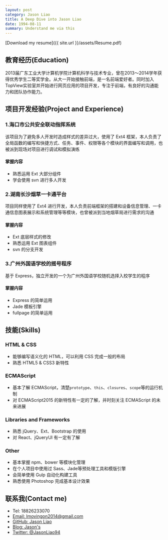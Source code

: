 ```yaml
---
layout: post
category: Jason Liao
title: A Deep Dive into Jason Liao
date: 1994-08-11
summary: Understand me via this
---
```


[Download my resume]({{ site.url }}/assets/Resume.pdf)

## 教育经历(Education)

2013届广东工业大学计算机学院计算机科学与技术专业，曾在2013～2014学年获得优秀学生二等奖学金。从大一开始接触前端，是一名前端爱好者。同时加入TopView实验室并开始进行网页应用的项目开发，专注于前端，有良好的沟通能力和团队协作能力。

## 项目开发经验(Project and Experience)

### 1.海口市公共安全联动指挥系统

该项目为了避免多人开发时造成样式的差异过大，使用了 Ext4 框架，本人负责了全局函数的编写和快捷方式、任务、事件、权限等各个模块的界面编写和调用，也被派到现场对项目进行调试和模拟演练

#### 掌握内容

- 熟悉运用 Ext 大部分组件
- 学会使用 svn 进行多人开发

### 2.湖南长沙烟草一卡通平台

项目同样使用了 Ext4 进行开发，本人负责前端框架的搭建和设备信息管理、一卡通信息图表展示和系统管理等等模块，也曾被派到当地烟草局进行需求的沟通

#### 掌握内容

- Ext 底层样式的修改
- 熟悉运用 Ext 图表组件
- svn 的分支开发

### 3.广州外国语学校的摇号程序

基于 Express，独立开发的一个为广州外国语学校随机选择入校学生的程序

#### 掌握内容

- Express 的简单运用
- Jade 模板引擎
- fullpage 的简单运用

## 技能(Skills)

### HTML & CSS

- 能够编写语义化的 HTML，可以利用 CSS 完成一般的布局
- 熟悉 HTML5 & CSS3 新特性

### ECMAScript

- 基本了解 ECMAScript，清楚`prototype`、`this`、`closures`、`scope`等的运行机制
- 对 ECMAScript2015 的新特性有一定的了解，并时刻关注 ECMAScript 的未来进展

### Libraries and Frameworks

- 熟悉 jQuery、Ext、Bootstrap 的使用
- 对 React、jQueryUI 有一定有了解

### Other

- 基本掌握 npm、bower 等模块化管理
- 在个人项目中使用过 Sass、Jade等预处理工具和模版引擎
- 会简单使用 Gulp 自动化构建工具
- 熟悉使用 Photoshop 完成基本设计效果

## 联系我(Contact me)

- Tel: 18826233070
- [Email: lmovingon2014@gmail.com](mailto:lmovingon2014@gmail.com)
- [GitHub: Jason Liao](https://github.com/L-movingon)
- [Blog: Jason's](https://l-movingon.github.io)
- [Twitter: @JasonLiao94](https://twitter.com/JasonLiao94)
